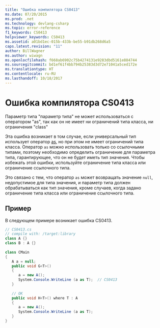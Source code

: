 ```yaml
---
title: "Ошибка компилятора CS0413"
ms.date: 07/20/2015
ms.prod: .net
ms.technology: devlang-csharp
ms.topic: error-reference
f1_keywords: CS0413
helpviewer_keywords: CS0413
ms.assetid: a01bd1ec-015b-433b-be55-b91db268d6a5
caps.latest.revision: "11"
author: BillWagner
ms.author: wiwagn
ms.openlocfilehash: f668ab6902c75b4274131e9283dbd5161e884744
ms.sourcegitcommit: bd1ef61f4bb794b25383d3d72e71041a5ced172e
ms.translationtype: HT
ms.contentlocale: ru-RU
ms.lasthandoff: 10/18/2017
---
```

# <a name="compiler-error-cs0413"></a>Ошибка компилятора CS0413
Параметр типа "параметр типа" не может использоваться с оператором "as", так как он не имеет ни ограничений типа класса, ни ограничения "class"  
  
 Эта ошибка возникает в том случае, если универсальный тип использует оператор [as](../../../csharp/language-reference/keywords/as.md), но при этом не имеет ограничений типа класса. Оператор `as` можно использовать только со ссылочными типами, поэтому необходимо определить ограничение для параметра типа, гарантирующее, что он не будет иметь тип значения. Чтобы избежать этой ошибки, используйте ограничение типа класса или ограничение ссылочного типа.  
  
 Это связано с тем, что оператор `as` может возвращать значение `null`, недопустимое для типа значения, и параметр типа должен обрабатываться как тип значения, кроме случаев, когда задано ограничение типа класса или ограничение ссылочного типа.  
  
## <a name="example"></a>Пример  
 В следующем примере возникает ошибка CS0413.  
  
```csharp  
// CS0413.cs  
// compile with: /target:library  
class A {}  
class B : A {}  
  
class CMain  
{  
   A a = null;  
   public void G<T>()  
   {  
      a = new A();  
      System.Console.WriteLine (a as T);  // CS0413  
   }  
  
   // OK  
   public void H<T>() where T : A  
   {  
      a = new A();  
      System.Console.WriteLine (a as T);  
   }  
}  
```

